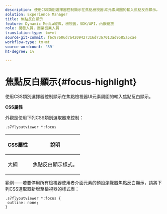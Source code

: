 ```yaml
---
description: 使用CSS類別選擇器控制顯示在焦點檢視器UI元素周圍的輸入焦點反白顯示。
solution: Experience Manager
title: 焦點反白顯示
feature: Dynamic Media經典，檢視器，SDK/API，內嵌縮放
role: 開發人員，商業從業人員
translation-type: tm+mt
source-git-commit: f6c97606d7a4209427316d7367013ad9585a5cae
workflow-type: tm+mt
source-wordcount: '89'
ht-degree: 1%

---
```



# 焦點反白顯示{#focus-highlight}

使用CSS類別選擇器控制顯示在焦點檢視器UI元素周圍的輸入焦點反白顯示。

<!--<a id="section_061E550C1C1D4DB2BD663A898895B38C"></a>-->

**CSS屬性**

外觀是使用下列CSS類別選取器來控制：

```
.s7flyoutviewer *:focus
```

<table id="table_94EE3F5BBE4547C0B4943471CEE7EDE4"> 
 <thead> 
  <tr> 
   <th colname="col1" class="entry"> <p> CSS屬性 </p> </th> 
   <th colname="col2" class="entry"> <p>說明 </p> </th> 
  </tr> 
 </thead>
 <tbody> 
  <tr> 
   <td colname="col1"> <p> <span class="codeph"> 大綱  </span> </p> </td> 
   <td colname="col2"> <p>焦點反白顯示樣式。 </p> </td> 
  </tr> 
 </tbody> 
</table>

範例——若要停用所有檢視器使用者介面元素的預設瀏覽器焦點反白顯示，請將下列CSS選取器新增至檢視器的樣式表：

```
.s7flyoutviewer *:focus { 
 outline: none; 
}
```

